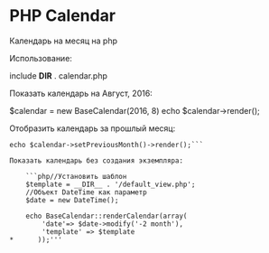 # PHP Calendar

Календарь на месяц на php

Использование:

  include __DIR__ . calendar.php

Показать календарь на Август, 2016:

  $calendar = new BaseCalendar(2016, 8)
  echo $calendar->render();

Отобразить календарь за прошлый месяц:

  ```php$calendar = new BaseCalendar()
  echo $calendar->setPreviousMonth()->render();```

Показать календарь без создания экземпляра:

      ```php//Установить шаблон
      $template = __DIR__ . '/default_view.php';
      //Объект DateTime как параметр
      $date = new DateTime();

      echo BaseCalendar::renderCalendar(array(
          'date'=> $date->modify('-2 month'),
          'template' => $template
*      ));'''
